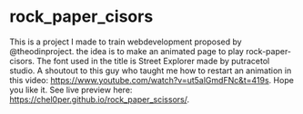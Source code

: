 # rock_paper_cisors

This is a project I made to train webdevelopment proposed by @theodinproject. the idea is to make an animated page to play rock-paper-cisors.
The font used in the title is Street Explorer made by putracetol studio. 
A shoutout to this guy who taught me how to restart an animation in this video: https://www.youtube.com/watch?v=ut5alGmdFNc&t=419s.
Hope you like it. See live preview here: https://chel0per.github.io/rock_paper_scissors/.



